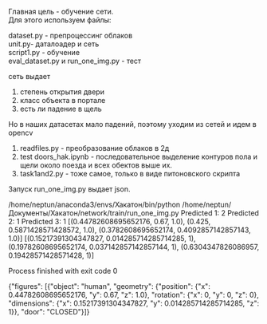 Главная цель - обучение сети. <br/>
Для этого используем файлы:

dataset.py - препроцессинг облаков  <br/> 
unit.py- даталоадер и сеть  <br/> 
script1.py - обучение <br/> 
eval_dataset.py и run_one_img.py - тест <br/> 

сеть выдает
1. степень открытия двери
2. класс объекта в портале
3. есть ли падение в щель

Но в наших датасетах мало падений, поэтому уходим из сетей и идем в openсv

1. readfiles.py - преобразование облаков в 2д
2. test doors_hak.ipynb - последовательное выделение контуров пола и щели около поезда и всех обектов выше их.
3. task1and2.py - тоже самое, только в виде питоновского скрипта


Запуск run_one_img.py выдает json.

/home/neptun/anaconda3/envs/Хакатон/bin/python /home/neptun/Документы/Хакатон/network/train/run_one_img.py
Predicted 1:      2
Predicted 2:      1
Predicted 3:      1
[(0.44782608695652176, 0.67, 1.0), (0.425, 0.5871428571428572, 1.0), (0.3782608695652174, 0.4092857142857143, 1.0)]
[(0.15217391304347827, 0.014285714285714285, 1), (0.19782608695652174, 0.037142857142857144, 1), (0.6304347826086957, 0.19428571428571428, 1)]

Process finished with exit code 0


{"figures": [{"object": "human", "geometry": {"position": {"x": 0.44782608695652176, "y": 0.67, "z": 1.0}, "rotation": {"x": 0, "y": 0, "z": 0}, "dimensions": {"x": 0.15217391304347827, "y": 0.014285714285714285, "z": 1}}, "door": "CLOSED"}]}
